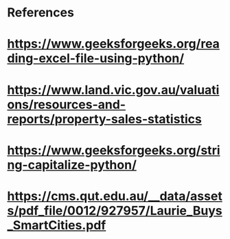 # References
# https://www.geeksforgeeks.org/reading-excel-file-using-python/
# https://www.land.vic.gov.au/valuations/resources-and-reports/property-sales-statistics
# https://www.geeksforgeeks.org/string-capitalize-python/
# https://cms.qut.edu.au/__data/assets/pdf_file/0012/927957/Laurie_Buys_SmartCities.pdf
